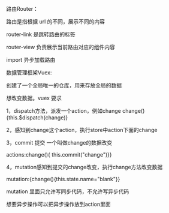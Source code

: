 路由Router：

路由是指根据 url 的不同，展示不同的内容

router-link 是跳转路由的标签  <router-link   to="">

router-view 负责展示当前路由对应的组件内容 <router-view>

import 异步加载路由

数据管理框架Vuex:

创建了一个全局唯一的仓库，用来存放全局的数据

想改变数据。vuex	要求

1，dispatch方法，派发一个action，例如change   change(){this.$dispatch(change)}

2，感知到change这个action，执行store中action下面的change

3，commit 提交 一个叫做change的数据改变

actions:change(){	this.commit("change")}}

4，mutation感知到提交的change改变，执行change方法改变数据

mutation:{change(){this.state.name="blank"}}



mutation  里面只允许写同步代码，不允许写异步代码

想要异步操作可以把异步操作放到action里面





